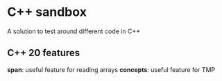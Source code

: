 # C++ sandbox
A solution to test around different code in C++

## C++ 20 features
**span**: useful feature for reading arrays
**concepts**: useful feature for TMP
